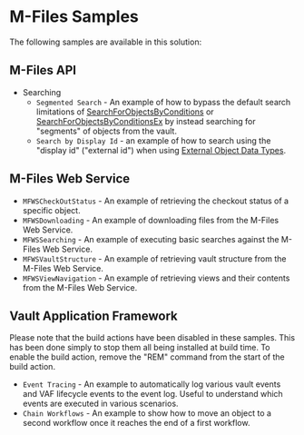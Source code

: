 # M-Files Samples

The following samples are available in this solution:

## M-Files API

* Searching
  * `Segmented Search` - An example of how to bypass the default search limitations of [SearchForObjectsByConditions](https://www.m-files.com/api/documentation/latest/index.html#MFilesAPI~VaultObjectSearchOperations~SearchForObjectsByConditions.html) or [SearchForObjectsByConditionsEx](https://www.m-files.com/api/documentation/latest/index.html#MFilesAPI~VaultObjectSearchOperations~SearchForObjectsByConditionsEx.html) by instead searching for "segments" of objects from the vault.
  * `Search by Display Id` - an example of how to search using the "display id" ("external id") when using [External Object Data Types](http://www.m-files.com/user-guide/latest/eng/#Connection_to_external_database.html).

## M-Files Web Service

* `MFWSCheckOutStatus` - An example of retrieving the checkout status of a specific object.
* `MFWSDownloading` - An example of downloading files from the M-Files Web Service.
* `MFWSSearching` - An example of executing basic searches against the M-Files Web Service.
* `MFWSVaultStructure` - An example of retrieving vault structure from the M-Files Web Service.
* `MFWSViewNavigation` - An example of retrieving views and their contents from the M-Files Web Service.

## Vault Application Framework

Please note that the build actions have been disabled in these samples.  This has been done simply to stop them all being installed at build time.  To enable the build action, remove the "REM" command from the start of the build action.

* `Event Tracing` - An example to automatically log various vault events and VAF lifecycle events to the event log.  Useful to understand which events are executed in various scenarios.
* `Chain Workflows` - An example to show how to move an object to a second workflow once it reaches the end of a first workflow.

